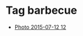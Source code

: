 <!--
title: Tag barbecue
date: 2020-06-28T14:43:49.304Z
tags:
-->
# Tag barbecue

 * [Photo 2015-07-12 12](123884671937.md)